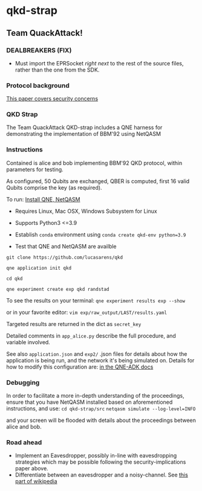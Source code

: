 # qkd-strap

## Team QuackAttack!

### DEALBREAKERS (FIX)
- Must import the EPRSocket *right next* to the rest of the source files, rather than the one from the SDK.

### Protocol background
[This paper covers security concerns](https://www.researchgate.net/publication/252481123_Security_and_implementation_of_differential_phase_shift_quantum_key_distribution_systems)

### QKD Strap
The Team QuackAttack QKD-strap includes a QNE harness for demonstrating the implementation of BBM'92 using NetQASM

### Instructions
Contained is alice and bob implementing BBM'92 QKD protocol, within parameters for testing.

As configured, 50 Qubits are exchanged, QBER is computed, first 16 valid Qubits comprise the key (as required).

To run:
[Install QNE, NetQASM](https://github.com/QuTech-Delft/qne-qchack-2022#pre-requisites)
- Requires Linux, Mac OSX, Windows Subsystem for Linux
- Supports Python3 <=3.9 

- Establish `conda` environment using `conda create qkd-env python=3.9`
- Test that QNE and NetQASM are availble

`git clone https://github.com/lucasarens/qkd`

`qne application init qkd`

`cd qkd`

`qne experiment create exp qkd randstad`

To see the results on your terminal: `qne experiment results exp --show`

or in your favorite editor: `vim exp/raw_output/LAST/results.yaml`


Targeted results are returned in the dict as `secret_key`

Detailed comments in `app_alice.py` describe the full procedure, and variable involved.

See also `application.json` and `exp2/` .json files for details about how the application is being run, and the network it's being simulated on. Details for how to modify this configuration are: [in the QNE-ADK docs](https://www.quantum-network.com/knowledge-base/qne-adk/)

### Debugging
In order to facilitate a more in-depth understanding of the proceedings, ensure that you have NetQASM installed based on aforementioned instructions, and use:
`cd qkd-strap/src`
`netqasm simulate --log-level=INFO`

and your screen will be flooded with details about the proceedings between alice and bob.

### Road ahead
- Implement an Eavesdropper, possibly in-line with eavesdropping strategies which may be possible following the security-implications paper above.
- Differentiate between an eavesdropper and a noisy-channel. See [this part of wikipedia](https://en.wikipedia.org/wiki/Quantum_key_distribution#Information_reconciliation_and_privacy_amplification)


